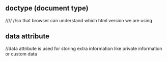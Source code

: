 ## doctype (document type)
////
//so that browser can understand which html version we are using .

## data attribute 
//data attribute is used for storing extra information like private information or custom data
